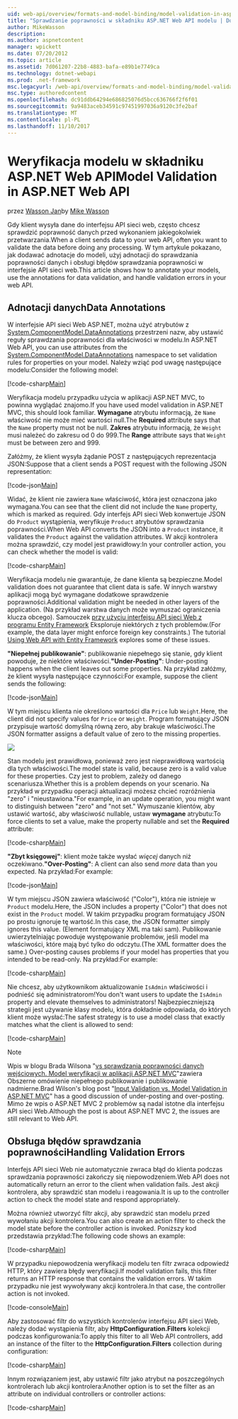 ```yaml
---
uid: web-api/overview/formats-and-model-binding/model-validation-in-aspnet-web-api
title: "Sprawdzanie poprawności w składniku ASP.NET Web API modelu | Dokumentacja firmy Microsoft"
author: MikeWasson
description: 
ms.author: aspnetcontent
manager: wpickett
ms.date: 07/20/2012
ms.topic: article
ms.assetid: 7d061207-22b8-4883-bafa-e89b1e7749ca
ms.technology: dotnet-webapi
ms.prod: .net-framework
msc.legacyurl: /web-api/overview/formats-and-model-binding/model-validation-in-aspnet-web-api
msc.type: authoredcontent
ms.openlocfilehash: dc91ddb64294e686825076d5bcc636766f2f6f01
ms.sourcegitcommit: 9a9483aceb34591c97451997036a9120c3fe2baf
ms.translationtype: MT
ms.contentlocale: pl-PL
ms.lasthandoff: 11/10/2017
---
```

<a name="model-validation-in-aspnet-web-api"></a><span data-ttu-id="288a5-102">Weryfikacja modelu w składniku ASP.NET Web API</span><span class="sxs-lookup"><span data-stu-id="288a5-102">Model Validation in ASP.NET Web API</span></span>
====================
<span data-ttu-id="288a5-103">przez [Wasson Jan](https://github.com/MikeWasson)</span><span class="sxs-lookup"><span data-stu-id="288a5-103">by [Mike Wasson](https://github.com/MikeWasson)</span></span>

<span data-ttu-id="288a5-104">Gdy klient wysyła dane do interfejsu API sieci web, często chcesz sprawdzić poprawność danych przed wykonaniem jakiegokolwiek przetwarzania.</span><span class="sxs-lookup"><span data-stu-id="288a5-104">When a client sends data to your web API, often you want to validate the data before doing any processing.</span></span> <span data-ttu-id="288a5-105">W tym artykule pokazano, jak dodawać adnotacje do modeli, użyj adnotacji do sprawdzania poprawności danych i obsługi błędów sprawdzania poprawności w interfejsie API sieci web.</span><span class="sxs-lookup"><span data-stu-id="288a5-105">This article shows how to annotate your models, use the annotations for data validation, and handle validation errors in your web API.</span></span>

## <a name="data-annotations"></a><span data-ttu-id="288a5-106">Adnotacji danych</span><span class="sxs-lookup"><span data-stu-id="288a5-106">Data Annotations</span></span>

<span data-ttu-id="288a5-107">W interfejsie API sieci Web ASP.NET, można użyć atrybutów z [System.ComponentModel.DataAnnotations](https://msdn.microsoft.com/en-us/library/system.componentmodel.dataannotations.aspx) przestrzeni nazw, aby ustawić reguły sprawdzania poprawności dla właściwości w modelu.</span><span class="sxs-lookup"><span data-stu-id="288a5-107">In ASP.NET Web API, you can use attributes from the [System.ComponentModel.DataAnnotations](https://msdn.microsoft.com/en-us/library/system.componentmodel.dataannotations.aspx) namespace to set validation rules for properties on your model.</span></span> <span data-ttu-id="288a5-108">Należy wziąć pod uwagę następujące modelu:</span><span class="sxs-lookup"><span data-stu-id="288a5-108">Consider the following model:</span></span>

[!code-csharp[Main](model-validation-in-aspnet-web-api/samples/sample1.cs)]

<span data-ttu-id="288a5-109">Weryfikacja modelu przypadku użycia w aplikacji ASP.NET MVC, to powinna wyglądać znajomo.</span><span class="sxs-lookup"><span data-stu-id="288a5-109">If you have used model validation in ASP.NET MVC, this should look familiar.</span></span> <span data-ttu-id="288a5-110">**Wymagane** atrybutu informacją, że `Name` właściwość nie może mieć wartości null.</span><span class="sxs-lookup"><span data-stu-id="288a5-110">The **Required** attribute says that the `Name` property must not be null.</span></span> <span data-ttu-id="288a5-111">**Zakres** atrybutu informacją, że `Weight` musi należeć do zakresu od 0 do 999.</span><span class="sxs-lookup"><span data-stu-id="288a5-111">The **Range** attribute says that `Weight` must be between zero and 999.</span></span>

<span data-ttu-id="288a5-112">Załóżmy, że klient wysyła żądanie POST z następujących reprezentacja JSON:</span><span class="sxs-lookup"><span data-stu-id="288a5-112">Suppose that a client sends a POST request with the following JSON representation:</span></span>

[!code-json[Main](model-validation-in-aspnet-web-api/samples/sample2.json)]

<span data-ttu-id="288a5-113">Widać, że klient nie zawiera `Name` właściwość, która jest oznaczona jako wymagana.</span><span class="sxs-lookup"><span data-stu-id="288a5-113">You can see that the client did not include the `Name` property, which is marked as required.</span></span> <span data-ttu-id="288a5-114">Gdy interfejs API sieci Web konwertuje JSON do `Product` wystąpienia, weryfikuje `Product` atrybutów sprawdzania poprawności.</span><span class="sxs-lookup"><span data-stu-id="288a5-114">When Web API converts the JSON into a `Product` instance, it validates the `Product` against the validation attributes.</span></span> <span data-ttu-id="288a5-115">W akcji kontrolera można sprawdzić, czy model jest prawidłowy:</span><span class="sxs-lookup"><span data-stu-id="288a5-115">In your controller action, you can check whether the model is valid:</span></span>

[!code-csharp[Main](model-validation-in-aspnet-web-api/samples/sample3.cs)]

<span data-ttu-id="288a5-116">Weryfikacja modelu nie gwarantuje, że dane klienta są bezpieczne.</span><span class="sxs-lookup"><span data-stu-id="288a5-116">Model validation does not guarantee that client data is safe.</span></span> <span data-ttu-id="288a5-117">W innych warstwy aplikacji mogą być wymagane dodatkowe sprawdzenie poprawności.</span><span class="sxs-lookup"><span data-stu-id="288a5-117">Additional validation might be needed in other layers of the application.</span></span> <span data-ttu-id="288a5-118">(Na przykład warstwa danych może wymuszać ograniczenia klucza obcego). Samouczek [przy użyciu interfejsu API sieci Web z programu Entity Framework](../data/using-web-api-with-entity-framework/part-1.md) Eksploruje niektórych z tych problemów.</span><span class="sxs-lookup"><span data-stu-id="288a5-118">(For example, the data layer might enforce foreign key constraints.) The tutorial [Using Web API with Entity Framework](../data/using-web-api-with-entity-framework/part-1.md) explores some of these issues.</span></span>

<span data-ttu-id="288a5-119">**"Niepełnej publikowanie"**: publikowanie niepełnego się stanie, gdy klient powoduje, że niektóre właściwości.</span><span class="sxs-lookup"><span data-stu-id="288a5-119">**"Under-Posting"**: Under-posting happens when the client leaves out some properties.</span></span> <span data-ttu-id="288a5-120">Na przykład załóżmy, że klient wysyła następujące czynności:</span><span class="sxs-lookup"><span data-stu-id="288a5-120">For example, suppose the client sends the following:</span></span>

[!code-json[Main](model-validation-in-aspnet-web-api/samples/sample4.json)]

<span data-ttu-id="288a5-121">W tym miejscu klienta nie określono wartości dla `Price` lub `Weight`.</span><span class="sxs-lookup"><span data-stu-id="288a5-121">Here, the client did not specify values for `Price` or `Weight`.</span></span> <span data-ttu-id="288a5-122">Program formatujący JSON przypisuje wartość domyślną równą zero, aby brakuje właściwości.</span><span class="sxs-lookup"><span data-stu-id="288a5-122">The JSON formatter assigns a default value of zero to the missing properties.</span></span>

![](model-validation-in-aspnet-web-api/_static/image1.png)

<span data-ttu-id="288a5-123">Stan modelu jest prawidłowa, ponieważ zero jest nieprawidłową wartością dla tych właściwości.</span><span class="sxs-lookup"><span data-stu-id="288a5-123">The model state is valid, because zero is a valid value for these properties.</span></span> <span data-ttu-id="288a5-124">Czy jest to problem, zależy od danego scenariusza.</span><span class="sxs-lookup"><span data-stu-id="288a5-124">Whether this is a problem depends on your scenario.</span></span> <span data-ttu-id="288a5-125">Na przykład w przypadku operacji aktualizacji możesz chcieć rozróżnienia "zero" i "nieustawiona."</span><span class="sxs-lookup"><span data-stu-id="288a5-125">For example, in an update operation, you might want to distinguish between "zero" and "not set."</span></span> <span data-ttu-id="288a5-126">Wymuszanie klientów, aby ustawić wartość, aby właściwość nullable, ustaw **wymagane** atrybutu:</span><span class="sxs-lookup"><span data-stu-id="288a5-126">To force clients to set a value, make the property nullable and set the **Required** attribute:</span></span>

[!code-csharp[Main](model-validation-in-aspnet-web-api/samples/sample5.cs?highlight=1-2)]

<span data-ttu-id="288a5-127">**"Zbyt księgowej"**: klient może także wysłać *więcej* danych niż oczekiwano.</span><span class="sxs-lookup"><span data-stu-id="288a5-127">**"Over-Posting"**: A client can also send *more* data than you expected.</span></span> <span data-ttu-id="288a5-128">Na przykład:</span><span class="sxs-lookup"><span data-stu-id="288a5-128">For example:</span></span>

[!code-json[Main](model-validation-in-aspnet-web-api/samples/sample6.json)]

<span data-ttu-id="288a5-129">W tym miejscu JSON zawiera właściwość ("Color"), która nie istnieje w `Product` modelu.</span><span class="sxs-lookup"><span data-stu-id="288a5-129">Here, the JSON includes a property ("Color") that does not exist in the `Product` model.</span></span> <span data-ttu-id="288a5-130">W takim przypadku program formatujący JSON po prostu ignoruje tę wartość.</span><span class="sxs-lookup"><span data-stu-id="288a5-130">In this case, the JSON formatter simply ignores this value.</span></span> <span data-ttu-id="288a5-131">(Element formatujący XML ma taki sam). Publikowanie uwierzytelniając powoduje występowanie problemów, jeśli model ma właściwości, które mają być tylko do odczytu.</span><span class="sxs-lookup"><span data-stu-id="288a5-131">(The XML formatter does the same.) Over-posting causes problems if your model has properties that you intended to be read-only.</span></span> <span data-ttu-id="288a5-132">Na przykład:</span><span class="sxs-lookup"><span data-stu-id="288a5-132">For example:</span></span>

[!code-csharp[Main](model-validation-in-aspnet-web-api/samples/sample7.cs)]

<span data-ttu-id="288a5-133">Nie chcesz, aby użytkownikom aktualizowanie `IsAdmin` właściwości i podnieść się administratorom!</span><span class="sxs-lookup"><span data-stu-id="288a5-133">You don't want users to update the `IsAdmin` property and elevate themselves to administrators!</span></span> <span data-ttu-id="288a5-134">Najbezpieczniejszą strategii jest używanie klasy modelu, która dokładnie odpowiada, do których klient może wysłać:</span><span class="sxs-lookup"><span data-stu-id="288a5-134">The safest strategy is to use a model class that exactly matches what the client is allowed to send:</span></span>

[!code-csharp[Main](model-validation-in-aspnet-web-api/samples/sample8.cs)]

> [!NOTE]
> <span data-ttu-id="288a5-135">Wpis w blogu Brada Wilsona "[vs sprawdzania poprawności danych wejściowych. Model weryfikacji w aplikacji ASP.NET MVC](http://bradwilson.typepad.com/blog/2010/01/input-validation-vs-model-validation-in-aspnet-mvc.html)"zawiera Obszerne omówienie niepełnego publikowanie i publikowanie nadmierne.</span><span class="sxs-lookup"><span data-stu-id="288a5-135">Brad Wilson's blog post "[Input Validation vs. Model Validation in ASP.NET MVC](http://bradwilson.typepad.com/blog/2010/01/input-validation-vs-model-validation-in-aspnet-mvc.html)" has a good discussion of under-posting and over-posting.</span></span> <span data-ttu-id="288a5-136">Mimo że wpis o ASP.NET MVC 2 problemów są nadal istotne dla interfejsu API sieci Web.</span><span class="sxs-lookup"><span data-stu-id="288a5-136">Although the post is about ASP.NET MVC 2, the issues are still relevant to Web API.</span></span>


## <a name="handling-validation-errors"></a><span data-ttu-id="288a5-137">Obsługa błędów sprawdzania poprawności</span><span class="sxs-lookup"><span data-stu-id="288a5-137">Handling Validation Errors</span></span>

<span data-ttu-id="288a5-138">Interfejs API sieci Web nie automatycznie zwraca błąd do klienta podczas sprawdzania poprawności zakończy się niepowodzeniem.</span><span class="sxs-lookup"><span data-stu-id="288a5-138">Web API does not automatically return an error to the client when validation fails.</span></span> <span data-ttu-id="288a5-139">Jest akcji kontrolera, aby sprawdzić stan modelu i reagowania.</span><span class="sxs-lookup"><span data-stu-id="288a5-139">It is up to the controller action to check the model state and respond appropriately.</span></span>

<span data-ttu-id="288a5-140">Można również utworzyć filtr akcji, aby sprawdzić stan modelu przed wywołaniu akcji kontrolera.</span><span class="sxs-lookup"><span data-stu-id="288a5-140">You can also create an action filter to check the model state before the controller action is invoked.</span></span> <span data-ttu-id="288a5-141">Poniższy kod przedstawia przykład:</span><span class="sxs-lookup"><span data-stu-id="288a5-141">The following code shows an example:</span></span>

[!code-csharp[Main](model-validation-in-aspnet-web-api/samples/sample9.cs)]

<span data-ttu-id="288a5-142">W przypadku niepowodzenia weryfikacji modelu ten filtr zwraca odpowiedź HTTP, który zawiera błędy weryfikacji.</span><span class="sxs-lookup"><span data-stu-id="288a5-142">If model validation fails, this filter returns an HTTP response that contains the validation errors.</span></span> <span data-ttu-id="288a5-143">W takim przypadku nie jest wywoływany akcji kontrolera.</span><span class="sxs-lookup"><span data-stu-id="288a5-143">In that case, the controller action is not invoked.</span></span>

[!code-console[Main](model-validation-in-aspnet-web-api/samples/sample10.cmd)]

<span data-ttu-id="288a5-144">Aby zastosować filtr do wszystkich kontrolerów interfejsu API sieci Web, należy dodać wystąpienia filtr, aby **HttpConfiguration.Filters** kolekcji podczas konfigurowania:</span><span class="sxs-lookup"><span data-stu-id="288a5-144">To apply this filter to all Web API controllers, add an instance of the filter to the **HttpConfiguration.Filters** collection during configuration:</span></span>

[!code-csharp[Main](model-validation-in-aspnet-web-api/samples/sample11.cs)]

<span data-ttu-id="288a5-145">Innym rozwiązaniem jest, aby ustawić filtr jako atrybut na poszczególnych kontrolerach lub akcji kontrolera:</span><span class="sxs-lookup"><span data-stu-id="288a5-145">Another option is to set the filter as an attribute on individual controllers or controller actions:</span></span>

[!code-csharp[Main](model-validation-in-aspnet-web-api/samples/sample12.cs)]
